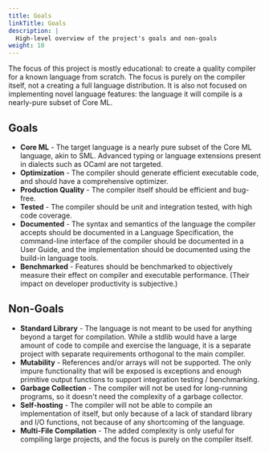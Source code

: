 ```yaml
---
title: Goals
linkTitle: Goals
description: |
  High-level overview of the project's goals and non-goals
weight: 10
---
```


The focus of this project is mostly educational: to create a quality compiler for a known language from scratch.  The focus is purely on the compiler itself, not a creating a full language distribution.  It is also not focused on implementing novel language features: the language it will compile is a nearly-pure subset of Core ML.

Goals
---

* **Core ML** - The target language is a nearly pure subset of the Core ML language, akin to SML.  Advanced typing or language extensions present in dialects such as OCaml are not targeted.
* **Optimization** - The compiler should generate efficient executable code, and should have a comprehensive optimizer.
* **Production Quality** - The compiler itself should be efficient and bug-free.
* **Tested** - The compiler should be unit and integration tested, with high code coverage.
* **Documented** - The syntax and semantics of the language the compiler accepts should be documented in a Language Specification, the command-line interface of the compiler should be documented in a User Guide, and the implementation should be documented using the build-in language tools.
* **Benchmarked** - Features should be benchmarked to objectively measure their effect on compiler and executable performance.  (Their impact on developer productivity is subjective.)

Non-Goals
---

* **Standard Library** - The language is not meant to be used for anything beyond a target for compilation.  While a stdlib would have a large amount of code to compile and exercise the language, it is a separate project with separate requirements orthogonal to the main compiler.
* **Mutability** - References and/or arrays will not be supported.  The only impure functionality that will be exposed is exceptions and enough primitive output functions to support integration testing / benchmarking.
* **Garbage Collection** - The compiler will not be used for long-running programs, so it doesn't need the complexity of a garbage collector.
* **Self-hosting** - The compiler will not be able to compile an implementation of itself, but only because of a lack of standard library and I/O functions, not because of any shortcoming of the language.
* **Multi-File Compilation** - The added complexity is only useful for compiling large projects, and the focus is purely on the compiler itself.

